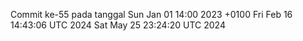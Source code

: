 Commit ke-55 pada tanggal Sun Jan 01 14:00 2023 +0100
Fri Feb 16 14:43:06 UTC 2024
Sat May 25 23:24:20 UTC 2024
